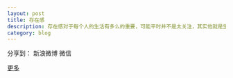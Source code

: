 ```yaml
---
layout: post
title: 存在感
description: 存在感对于每个人的生活有多么的重要，可能平时并不是太关注，其实他就是生活的全部
category: blog
---
```




[feimengspirit]:    http://feimengspirit.com  "feimengspirit"

<div id="ckepop">
<span class="jiathis_txt">分享到：</span>
<a class="jiathis_button_tsina">新浪微博</a>
<a class="jiathis_button_weixin">微信</a>

<a href="http://www.jiathis.com/share" class="jiathis jiathis_txt jiathis_separator jtico jtico_jiathis" target="_blank">更多</a>
<a class="jiathis_counter_style"></a>
</div>
<script type="text/javascript" src="http://v2.jiathis.com/code/jia.js" charset="utf-8"></script>